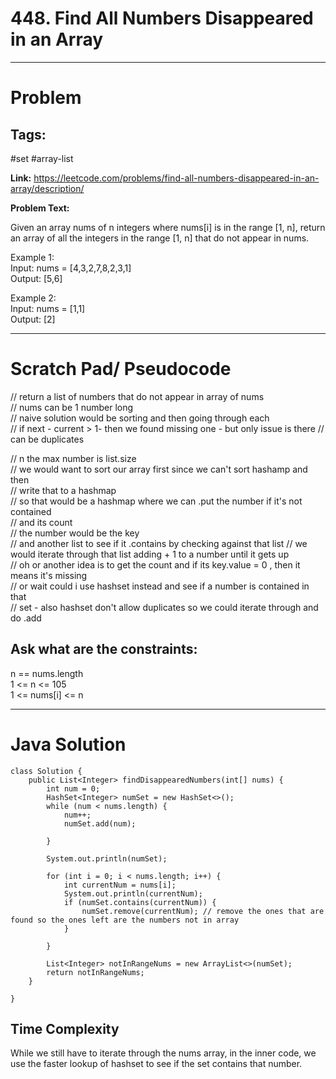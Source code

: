 # 448. Find All Numbers Disappeared in an Array


---


# Problem 

## Tags: 
#set #array-list

**Link:** https://leetcode.com/problems/find-all-numbers-disappeared-in-an-array/description/

**Problem Text:**   

Given an array nums of n integers where nums[i] is in the range [1, n], return an array of all the integers in the range [1, n] that do not appear in nums.  

 

Example 1:  
Input: nums = [4,3,2,7,8,2,3,1]  
Output: [5,6]  

Example 2:  
Input: nums = [1,1]  
Output: [2]  


---

# Scratch Pad/ Pseudocode

// return a list of numbers that do not appear in array of nums  
// nums can be 1 number long  
// naive solution would be sorting and then going through each  
// if next - current > 1- then we found missing one - but only issue is there 
// can be duplicates  

// n the max number is list.size  
// we would want to sort our array first since we can't sort hashamp and then  
// write that to a hashmap  
// so that would be a hashmap where we can .put the number if it's not contained  
// and its count  
// the number would be the key  
// and another list to see if it .contains by checking against that list 
// we would iterate through that list adding + 1 to a number until it gets up  
// oh or another idea is to get the count and if its key.value = 0 , then it means it's missing   
// or wait could i use hashset instead and see if a number is contained in that  
// set - also hashset don't allow duplicates so we could iterate through and do .add  



## Ask what are the constraints:
n == nums.length  
1 <= n <= 105  
1 <= nums[i] <= n 


---

# Java Solution

```
class Solution {
    public List<Integer> findDisappearedNumbers(int[] nums) {
        int num = 0;
        HashSet<Integer> numSet = new HashSet<>();
        while (num < nums.length) {
            num++;
            numSet.add(num);

        }

        System.out.println(numSet);

        for (int i = 0; i < nums.length; i++) {
            int currentNum = nums[i];
            System.out.println(currentNum);
            if (numSet.contains(currentNum)) {
                numSet.remove(currentNum); // remove the ones that are found so the ones left are the numbers not in array 
            }

        }

        List<Integer> notInRangeNums = new ArrayList<>(numSet);
        return notInRangeNums;
    }

}
```

## Time Complexity 
While we still have to iterate through the nums array, in the inner code, we use the faster lookup of hashset to see if the set contains that number. 


